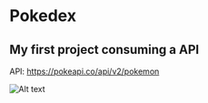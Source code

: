 # Pokedex

## My first project consuming a API

API: https://pokeapi.co/api/v2/pokemon

![Alt text](https://github.com/bielRodriguesBatista/Pokedex/blob/master/gif.gif/logProgramationgif.gif?raw=true)
